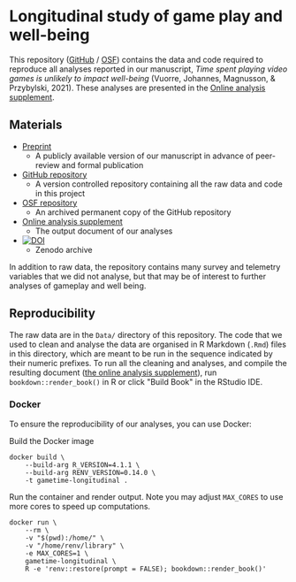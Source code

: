 # Longitudinal study of game play and well-being

This repository ([GitHub](https://github.com/digital-wellbeing/gametime-longitudinal) / [OSF](https://osf.io/fb38n/)) contains the data and code required to reproduce all analyses reported in our manuscript, *Time spent playing video games is unlikely to impact well-being* (Vuorre, Johannes, Magnusson, & Przybylski, 2021). These analyses are presented in the [Online analysis supplement](https://digital-wellbeing.github.io/gametime-longitudinal).

## Materials

- [Preprint](https://psyarxiv.com/8cxyh)  
  - A publicly available version of our manuscript in advance of peer-review and formal publication
- [GitHub repository](https://github.com/digital-wellbeing/gametime-longitudinal)  
  - A version controlled repository containing all the raw data and code in this project
- [OSF repository](https://osf.io/fb38n/)  
  - An archived permanent copy of the GitHub repository
- [Online analysis supplement](https://digital-wellbeing.github.io/gametime-longitudinal)
  - The output document of our analyses
- [![DOI](https://zenodo.org/badge/373533911.svg)](https://zenodo.org/badge/latestdoi/373533911)
  - Zenodo archive

In addition to raw data, the repository contains many survey and telemetry variables that we did not analyse, but that may be of interest to further analyses of gameplay and well being. 

## Reproducibility

The raw data are in the `Data/` directory of this repository. The code that we used to clean and analyse the data are organised in R Markdown (`.Rmd`) files in this directory, which are meant to be run in the sequence indicated by their numeric prefixes. To run all the cleaning and analyses, and compile the resulting document ([the online analysis supplement](https://digital-wellbeing.github.io/gametime-longitudinal)), run `bookdown::render_book()` in R or click "Build Book" in the RStudio IDE.

### Docker

To ensure the reproducibility of our analyses, you can use Docker:

Build the Docker image

```
docker build \
    --build-arg R_VERSION=4.1.1 \
    --build-arg RENV_VERSION=0.14.0 \
    -t gametime-longitudinal .
```

Run the container and render output. Note you may adjust `MAX_CORES` to use more cores to speed up computations.

```
docker run \
    --rm \
    -v "$(pwd):/home/" \
    -v "/home/renv/library" \
    -e MAX_CORES=1 \
    gametime-longitudinal \
    R -e 'renv::restore(prompt = FALSE); bookdown::render_book()'
```
